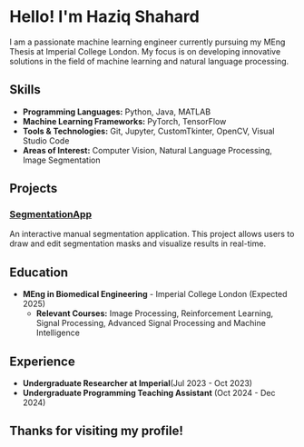 # Hello! I'm Haziq Shahard

I am a passionate machine learning engineer currently pursuing my MEng Thesis at Imperial College London. My focus is on developing innovative solutions in the field of machine learning and natural language processing.

## Skills
- **Programming Languages:** Python, Java, MATLAB
- **Machine Learning Frameworks:** PyTorch, TensorFlow
- **Tools & Technologies:** Git, Jupyter, CustomTkinter, OpenCV, Visual Studio Code
- **Areas of Interest:** Computer Vision, Natural Language Processing, Image Segmentation

## Projects
### [SegmentationApp](https://github.com/haziqshahard/SegmentationApp)
An interactive manual segmentation application. This project allows users to draw and edit segmentation masks and visualize results in real-time.

## Education
- **MEng in Biomedical Engineering** - Imperial College London (Expected 2025)
  - **Relevant Courses:** Image Processing, Reinforcement Learning, Signal Processing, Advanced Signal Processing and Machine Intelligence

## Experience
- **Undergraduate Researcher at Imperial**(Jul 2023 - Oct 2023)
- **Undergraduate Programming Teaching Assistant** (Oct 2024 - Dec 2024)


## Thanks for visiting my profile!
<!---
haziqshahard/haziqshahard is a ✨ special ✨ repository because its `README.md` (this file) appears on your GitHub profile.
You can click the Preview link to take a look at your changes.
--->
